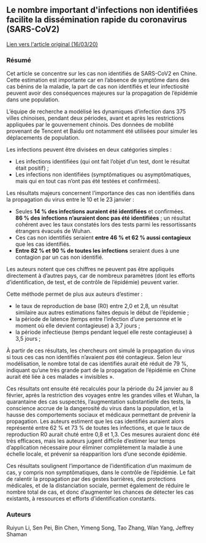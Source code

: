 ## Le nombre important d'infections non identifiées facilite la dissémination rapide du coronavirus (SARS-CoV2)

[Lien vers l'article original (16/03/20)](https://science.sciencemag.org/content/early/2020/03/13/science.abb3221)

### Résumé

Cet article se concentre sur les cas non identifiés de SARS-CoV2 en Chine. Cette estimation est importante car en l’absence de symptôme dans des cas bénins de la maladie, la part de cas non identifiés et leur infectiosité peuvent avoir des conséquences majeures sur la propagation de l’épidémie dans une population.

L’équipe de recherche a modélisé les dynamiques d’infection dans 375 villes chinoises, pendant deux périodes, avant et après les restrictions appliquées par le gouvernement chinois. Des données de mobilité provenant de Tencent et Baidu ont notamment été utilisées pour simuler les déplacements de population.

Les infections peuvent être divisées en deux catégories simples :

- Les infections identifiées (qui ont fait l’objet d’un test, dont le résultat était positif) ;
- Les infections non identifiées (symptômatiques ou asymptômatiques, mais qui en tout cas n’ont pas été testées et confirmées).

Les résultats majeurs concernent l’importance des cas non identifiés dans la propagation du virus entre le 10 et le 23 janvier :

- Seules **14 % des infections auraient été identifiées** et confirmées. **86 % des infections n’auraient donc pas été identifiées** ; un résultat cohérent avec les taux constatés lors des tests parmi les ressortissants étrangers évacués de Wuhan.
- Ces cas non identifiés seraient **entre 46 % et 62 % aussi contagieux** que les cas identifiés.
- **Entre 82 % et 90 % de toutes les infections** seraient dues à une contagion par un cas non identifié.

Les auteurs notent que ces chiffres ne peuvent pas être appliqués directement à d’autres pays, car de nombreux paramètres (dont les efforts d’identification, de test, et de contrôle de l’épidémie) peuvent varier.

Cette méthode permet de plus aux auteurs d’estimer :

- le taux de reproduction de base (R0) entre 2,0 et 2,8, un résultat similaire aux autres estimations faites depuis le début de l’épidemie ;
- la période de latence (temps entre l’infection d’une personne et le moment où elle devient contagieuse) à 3,7 jours ;
- la période infectieuse (temps pendant lequel elle reste contagieuse) à 3,5 jours ;

À partir de ces résultats, les chercheurs ont simulé la propagation du virus si tous ces cas non identifiés n’avaient _pas_ été contagieux. Selon leur modélisation, le nombre total de cas identifiés aurait été réduit de 79 %, indiquant qu’une très grande part de la propagation de l’épidémie en Chine aurait été liée à ces malades « invisibles ».

Ces résultats ont ensuite été recalculés pour la période du 24 janvier au 8 février, après la restriction des voyages entre les grandes villes et Wuhan, la quarantaine des cas suspectés, l’augmentation substantielle des tests, la conscience accrue de la dangerosité du virus dans la population, et la hausse des comportements sociaux et médicaux permettant de prévenir la propagation. Les auteurs estiment que les cas identifiés auraient alors représenté entre 62 % et 73 % de toutes les infections, et que le taux de reproduction R0 aurait chuté entre 0,8 et 1,3. Ces mesures auraient donc été très efficaces, mais les auteurs jugent difficile d’estimer leur temps d’application nécessaire pour éliminer complètement la maladie à une échelle locale, et prévenir sa réapparition lors d’une seconde épidémie.

Ces résultats soulignent l’importance de l’identification d’un maximum de cas, y compris non symptômatiques, dans le contrôle de l’épidémie. Le fait de ralentir la propagation par des gestes barrières, des protections médicales, et de la distanciation sociale, permet également de réduire le nombre total de cas, et donc d’augmenter les chances de détecter les cas existants, à ressources et efforts d’identification constants.

### Auteurs

Ruiyun Li, Sen Pei, Bin Chen, Yimeng Song, Tao Zhang, Wan Yang, Jeffrey Shaman
